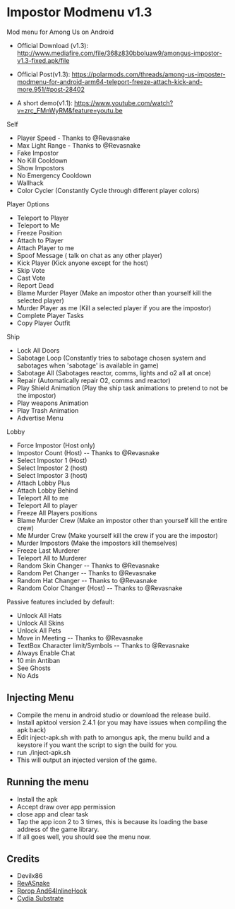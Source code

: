 # Impostor Modmenu v1.3
Mod menu for Among Us on Android

- Official Download (v1.3): http://www.mediafire.com/file/368z830bboluaw9/amongus-impostor-v1.3-fixed.apk/file
- Official Post(v1.3): https://polarmods.com/threads/among-us-imposter-modmenu-for-android-arm64-teleport-freeze-attach-kick-and-more.951/#post-28402

- A short demo(v1.1): https://www.youtube.com/watch?v=zrc_FMnWyRM&feature=youtu.be

Self
- Player Speed - Thanks to @Revasnake
- Max Light Range - Thanks to @Revasnake
- Fake Impostor
- No Kill Cooldown
- Show Impostors
- No Emergency Cooldown
- Wallhack
- Color Cycler (Constantly Cycle through different player colors)

Player Options
- Teleport to Player
- Teleport to Me
- Freeze Position
- Attach to Player
- Attach Player to me
- Spoof Message ( talk on chat as any other player)
- Kick Player (Kick anyone except for the host)
- Skip Vote
- Cast Vote
- Report Dead
- Blame Murder Player (Make an impostor other than yourself kill the selected player)
- Murder Player as me (Kill a selected player if you are the impostor)
- Complete Player Tasks
- Copy Player Outfit

Ship
- Lock All Doors
- Sabotage Loop (Constantly tries to sabotage chosen system and sabotages when 'sabotage' is available in game)
- Sabotage All (Sabotages reactor, comms, lights and o2 all at once)
- Repair (Automatically repair O2, comms and reactor)
- Play Shield Animation (Play the ship task animations to pretend to not be the impostor)
- Play weapons Animation
- Play Trash Animation
- Advertise Menu

Lobby
- Force Impostor (Host only)
- Impostor Count (Host) -- Thanks to @Revasnake
- Select Impostor 1 (Host)
- Select Impostor 2 (host)
- Select Impostor 3 (host)
- Attach Lobby Plus
- Attach Lobby Behind
- Teleport All to me
- Teleport All to player
- Freeze All Players positions
- Blame Murder Crew (Make an impostor other than yourself kill the entire crew)
- Me Murder Crew (Make yourself kill the crew if you are the impostor)
- Murder Impostors (Make the impostors kill themselves)
- Freeze Last Murderer
- Teleport All to Murderer
-  Random Skin Changer -- Thanks to @Revasnake
- Random Pet Changer -- Thanks to @Revasnake
- Random Hat Changer -- Thanks to @Revasnake
- Random Color Changer (Host) -- Thanks to @Revasnake

Passive features included by default:
- Unlock All Hats
- Unlock All Skins
- Unlock All Pets
- Move in Meeting -- Thanks to @Revasnake
- TextBox Character limit/Symbols -- Thanks to @Revasnake
- Always Enable Chat
- 10 min Antiban
- See Ghosts
- No Ads

## Injecting Menu
- Compile the menu in android studio or download the release build.
- Install apktool version 2.4.1 (or you may have issues when compiling the apk back)
- Edit inject-apk.sh with path to amongus apk, the menu build and a keystore if you want the script to sign the build for you.
- run ./inject-apk.sh
- This will output an injected version of the game.

## Running the menu
- Install the apk
- Accept draw over app permission
- close app and clear task
- Tap the app icon 2 to 3 times, this is because its loading the base address of the game library.
- If all goes well, you should see the menu now.

## Credits
- Devilx86
- [RevASnake](https://polarmods.com/members/revasnake.1/)
- [Rprop And64InlineHook](https://github.com/Rprop/And64InlineHook)
- [Cydia Substrate](http://www.cydiasubstrate.com/)
